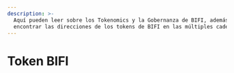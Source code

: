 ```yaml
---
description: >-
  Aquí pueden leer sobre los Tokenomics y la Gobernanza de BIFI, además de
  encontrar las direcciones de los tokens de BIFI en las múltiples cadenas.
---
```


# Token BIFI

